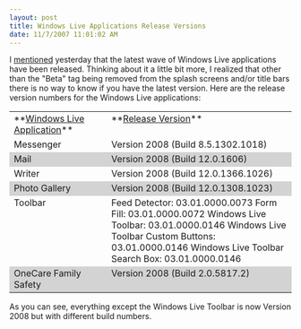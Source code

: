 ```yaml
---
layout: post
title: Windows Live Applications Release Versions
date: 11/7/2007 11:01:02 AM
---
```


I [mentioned](http://geekswithblogs.net/sdorman/archive/2007/11/06/Windows-Live-Wave-2-Released.aspx) yesterday that the latest wave of Windows Live applications have been released. Thinking about it a little bit more, I realized that other than the "Beta" tag being removed from the splash screens and/or title bars there is no way to know if you have the latest version. Here are the release version numbers for the Windows Live applications:
 <table cellspacing="0" cellpadding="2" width="648" border="0"> <tbody> <tr> <td valign="top" width="198">**<u>Windows Live Application</u>**</td> <td valign="top" width="448">**<u>Release Version</u>**</td></tr> <tr> <td valign="top" width="198">Messenger</td> <td valign="top" width="448">Version 2008 (Build 8.5.1302.1018)</td></tr> <tr style="background-color: lightgrey"> <td valign="top" width="198">Mail</td> <td valign="top" width="448">Version 2008 (Build 12.0.1606)</td></tr> <tr> <td valign="top" width="198">Writer</td> <td valign="top" width="448">Version 2008 (Build 12.0.1366.1026)</td></tr> <tr style="background-color: lightgrey"> <td valign="top" width="198">Photo Gallery</td> <td valign="top" width="448">Version 2008 (Build 12.0.1308.1023)</td></tr> <tr> <td valign="top" width="198">Toolbar</td> <td valign="top" width="448">Feed Detector: 03.01.0000.0073  
Form Fill: 03.01.0000.0072  
Windows Live Toolbar: 03.01.0000.0146  
Windows Live Toolbar Custom Buttons: 03.01.0000.0146  
Windows Live Toolbar Search Box: 03.01.0000.0146</td></tr> <tr style="background-color: lightgrey"> <td valign="top" width="198">OneCare Family Safety</td> <td valign="top" width="448">Version 2008 (Build 2.0.5817.2)</td></tr></tbody></table> 

As you can see, everything except the Windows Live Toolbar is now Version 2008 but with different build numbers.
